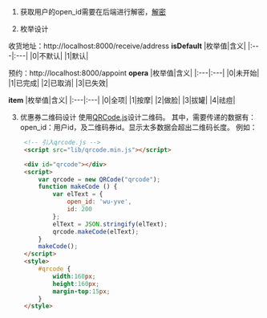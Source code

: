 1. 获取用户的open_id需要在后端进行解密，[解密](https://developers.weixin.qq.com/miniprogram/dev/framework/open-ability/signature.html#%E5%8A%A0%E5%AF%86%E6%95%B0%E6%8D%AE%E8%A7%A3%E5%AF%86%E7%AE%97%E6%B3%95)

2. 枚举设计

收货地址：http://localhost:8000/receive/address
**isDefault**
|枚举值|含义|
|:---|:---|
|0|不默认|
|1|默认|


预约：http://localhost:8000/appoint
**opera**
|枚举值|含义|
|:---|:---|
|0|未开始|
|1|已完成|
|2|已取消|
|3|已失效|

**item**
|枚举值|含义|
|:---|:---|
|0|全项|
|1|按摩|
|2|做脸|
|3|拔罐|
|4|祛痘|

3. 优惠券二维码设计
   使用[QRCode.js](https://www.runoob.com/w3cnote/javascript-qrcodejs-library.html)设计二维码。
   其中，需要传递的数据有：open_id：用户id，及二维码券id。显示太多数据会超出二维码长度。
   例如：
   ```html
    <!-- 引入qrcode.js -->
    <script src="lib/qrcode.min.js"></script>

    <div id="qrcode"></div>
    <script>
        var qrcode = new QRCode("qrcode");
        function makeCode () {      
            var elText = {
                open_id: 'wu-yve',
                id: 200
            };
            elText = JSON.stringify(elText);            
            qrcode.makeCode(elText);
        }
        makeCode();
    </script>
    <style>
        #qrcode {
            width:160px;
            height:160px;
            margin-top:15px;
        }  
    </style>
    ```
    